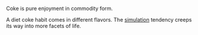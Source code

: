 Coke is pure enjoyment in commodity form.

A diet coke habit comes in different flavors.
The [simulation](simulation.html) tendency creeps its way into more facets of life.
